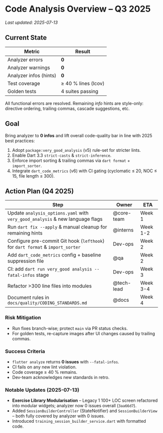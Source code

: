 # Code Analysis Overview – Q3 2025

_Last updated: 2025-07-13_

## Current State

| Metric | Result |
|--------|--------|
| Analyzer errors | **0** |
| Analyzer warnings | **0** |
| Analyzer infos (hints) | **0** |
| Test coverage | ≥ 40 % lines (lcov)
| Golden tests | 4 suites passing |

All functional errors are resolved. Remaining _info_ hints are style-only: directive ordering, trailing commas, cascade suggestions, etc.

## Goal

Bring analyzer to **0 infos** and lift overall code-quality bar in line with 2025 best practices:

1. Adopt `package:very_good_analysis` (v5) rule-set for stricter lints.
2. Enable Dart 3.3 `strict-casts` & `strict-inference`.
3. Enforce import sorting & trailing commas via `dart format` + `import_sorter`.
4. Integrate `dart_code_metrics` (v6) with CI gating (cyclomatic ≤ 20, NOC ≤ 15, file length ≤ 300).

## Action Plan (Q4 2025)

| Step | Owner | ETA |
|------|-------|-----|
| Update `analysis_options.yaml` with `very_good_analysis` & new language flags | @core-team | Week 1 |
| Run `dart fix --apply` & manual cleanup for remaining hints | @interns | Week 1-2 |
| Configure pre-commit Git hook (`lefthook`) for `dart format` & `import_sorter` | Dev-ops | Week 2 |
| Add `dart_code_metrics` config + baseline suppression file | @qa | Week 2 |
| CI: add `dart run very_good analysis --fatal-infos` stage | Dev-ops | Week 3 |
| Refactor >300 line files into modules  | @tech-lead | Week 3-4 |
| Document rules in `docs/quality/CODING_STANDARDS.md` | @docs | Week 4 |

### Risk Mitigation

- Run fixes branch-wise; protect `main` via PR status checks.
- For golden tests, re-capture images after UI changes caused by trailing commas.

### Success Criteria

- `flutter analyze` returns **0 issues** with `--fatal-infos`.
- CI fails on any new lint violation.
- Code coverage ≥ 40 % remains.
- Dev-team acknowledges new standards in retro.

### Notable Updates (2025-07-13)
* **Exercise Library Modularisation** – Legacy 1 100+ LOC screen refactored into modular widgets; analyzer now 0 issues overall (`3aa66d7`).
* Added `SessionBuilderController` (StateNotifier) and `SessionBuilderView` – both fully covered by analyzer with 0 issues.
* Introduced `training_session_builder_service.dart` with formatted code.
